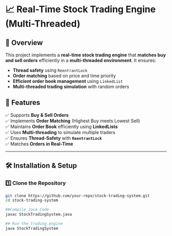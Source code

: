 # 📈 Real-Time Stock Trading Engine (Multi-Threaded)

## 🚀 Overview
This project implements a **real-time stock trading engine** that **matches buy and sell orders** efficiently in a **multi-threaded environment**. It ensures:
- **Thread safety** using `ReentrantLock`
- **Order matching** based on price and time priority
- **Efficient order book management** using `LinkedList`
- **Multi-threaded trading simulation** with random orders

## 📑 Features
✅ Supports **Buy & Sell Orders**  
✅ Implements **Order Matching** (Highest Buy meets Lowest Sell)  
✅ Maintains **Order Book** efficiently using **LinkedLists**  
✅ Uses **Multi-threading** to simulate multiple traders  
✅ Ensures **Thread-Safety** with **`ReentrantLock`**  
✅ Matches **Orders in Real-Time**  

---

## 🛠️ Installation & Setup
### **1️⃣ Clone the Repository**
```bash
git clone https://github.com/your-repo/stock-trading-system.git
cd stock-trading-system

##Compile Java Code
javac StockTradingSystem.java

## Run the trading engine
java StockTradingSystem


